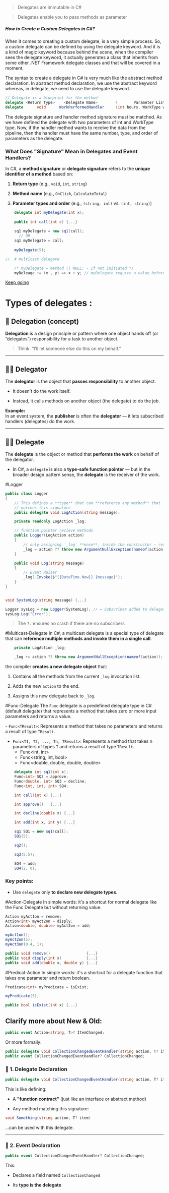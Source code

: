 
> Delegates are immutable in C#

> Delegates enable you to pass methods as parameter 
##### **How to Create a Custom Delegates in C#?**

When it comes to creating a custom delegate, is a very simple process. So, a custom delegate can be defined by using the delegate keyword. And it is a kind of magic keyword because behind the scene, when the compiler sees the delegate keyword, it actually generates a class that inherits from some other .NET Framework delegate classes and that will be covered in a moment.

The syntax to create a delegate in C# is very much like the abstract method declaration. In abstract method declaration, we use the abstract keyword whereas, in delegate, we need to use the delegate keyword.

```csharp
// Delegate is a blueprint for the method
delegate <Return Type>    <Delegate Name>        (       Parameter List       );
delegate      void      WorkPerformedHandler     (int hours, WorkType workType);
```

The delegate signature and handler method signature must be matched. As we have defined the delegate with two parameters of int and WorkType type. Now, if the handler method wants to receive the data from the pipeline, then the handler must have the same number, type, and order of parameters as the delegate.
### **What Does "Signature" Mean in Delegates and Event Handlers?**

In C#, a **method signature** or **delegate signature** refers to the **unique identifier of a method** based on:

1. **Return type** (e.g., `void`, `int`, `string`)
    
2. **Method name** (e.g., `OnClick`, `CalculateTotal`)
    
3. **Parameter types and order** (e.g., `(string, int)` vs. `(int, string)`)

```csharp
	delegate int myDelegate(int x);
	
	public int call(int c) {...}
	
    sq1 myDelegate = new sq1(call);
	  // OR
	sq1 myDelegate = call;
	
	myDelegate(5);

//  # multicast delegate

	/* myDelegate = method || NULL; - If not initiated */ 
	myDeleage += (x , y) => x + y; // myDelegate require a value before ** += ** 
```

[Keep going](https://dotnettutorials.net/lesson/delegates-csharp/)


# **Types of delegates :**

## 🔄 **Delegation (concept)**

**Delegation** is a design principle or pattern where one object hands off (or “delegates”) responsibility for a task to another object.

> Think: “I’ll let someone else do this on my behalf.”

---

## 🧑‍💼 **Delegator**

The **delegator** is the object that **passes responsibility** to another object.

- It doesn't do the work itself.
    
- Instead, it calls methods on another object (the delegate) to do the job.
    

**Example:**  
In an event system, the **publisher** is often the **delegator** — it lets subscribed handlers (delegates) do the work.

---

## 🧑‍🔧 **Delegate**

The **delegate** is the object or method that **performs the work** on behalf of the delegator.

- In C#, a `delegate` is also a **type-safe function pointer** — but in the broader design pattern sense, the **delegate** is the receiver of the work.


#Logger

```csharp
public class Logger
{
	// This defines a **type** that can **reference any method** that
	// matches this signature
    public delegate void LogAction(string message);

    private readonly LogAction _log;

	// function pointer recieve methods
    public Logger(LogAction action)
    {
	    // only assigning `_log` **once**, inside the constructor — readonly
        _log = action ?? throw new ArgumentNullException(nameof(action));
    }

    public void Log(string message)
    {
	    // Event Raiser
        _log?.Invoke($"[{DateTime.Now}] {message}");
    }
}


void SystemLog(string message) {...}

Logger sysLog = new Logger(SystemLog); // ← Subscriber added to delegate
sysLog.Log("Error");
```

> The `?.` ensures no crash if there are no subscribers

#Multicast-Delegate
In C#, a multicast delegate is a special type of delegate that can **reference multiple methods** **and invoke them in a single call**.

```csharp
	private LogAction _log;

	_log += action ?? throw new ArgumentNullException(nameof(action));

```

the compiler **creates a new delegate object** that:

1. Contains all the methods from the current `_log` invocation list.
    
2. Adds the new `action` to the end.
    
3. Assigns this new delegate back to `_log`.


#Func-Delegate 
The `Func` delegate is a predefined delegate type in C# (default delegate) that represents a method that takes zero or more input parameters and returns a value.

- `Func<TResult>`: Represents a method that takes no parameters and returns a result of type `TResult`.

- `Func<T1, T2, ..., Tn, TResult>`: Represents a method that takes n parameters of types `T` and returns a result of type `TResult`.
	- Func<int, int>
	- Func<string, int, bool>
	- Func<double, double, double, double>


```csharp
	delegate int sq1(int x);
	Func<int> SQ2 = approve;
    Func<double, int> SQ3 = decline;
    Func<int, int, int> SQ4;

	int call(int x) {...}

	int approve()   {...}

	int decline(double x) {...}

	int add(int x, int y) {...}

    sq1 SQ1 = new sq1(call);
	SQ1(5);

	sq2();

	sq3(5.5);

	SQ4 = add;
	SQ4(2, 0);
```

### Key points:

- Use `delegate` only **to declare new delegate types**. 


#Action-Delegate
In simple words: it's a shortcut for normal delegate like the Func Delegate but without returning value.

```csharp
Action myAct1on = remove;
Action<int> myAct2on = disply;
Action<double, double> myAct3on = add;

myAct1on();
myAct2on(5);
myAct3on(0.4, 1);

public void remove()                {...}
public void disply(int x)           {...}
public void add(double x, double y) {...}
```

#Predicat-Action
In simple words: it's a shortcut for a delegate function that takes one parameter and return boolean.

```csharp
Predicate<int> myPredicate = isExist;

myPredicate(5);

public bool isExist(int x) {...}
```


## Clarify more about New & Old:


```csharp
public event Action<string, T>? ItemChanged;
```

Or more formally:

```csharp
public delegate void CollectionChangedEventHandler(string action, T? item);
public event CollectionChangedEventHandler? CollectionChanged;
```


### 🔹 1. **Delegate Declaration**
```csharp
public delegate void CollectionChangedEventHandler(string action, T? item);
```


This is like defining:

- A **"function contract"** (just like an interface or abstract method)
    
- Any method matching this signature:
    

```csharp
void Something(string action, T? item)
```


...can be used with this delegate.

---

### 🔹 2. **Event Declaration**

```csharp
public event CollectionChangedEventHandler? CollectionChanged;
```

This:

- Declares a field named `CollectionChanged`
    
- Its **type is the delegate**